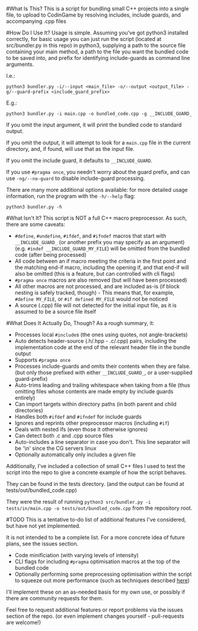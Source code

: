 #What Is This?
This is a script for bundling small C++ projects into a single file, to upload to CodinGame by resolving includes, include guards, and accompanying .cpp files

#How Do I Use It?
Usage is simple. Assuming you've got python3 installed correctly, for basic usage you can just run the script (located at src/bundler.py in this repo) in python3, supplying a path to the source file containing your main method, a path to the file you want the bundled code to be saved into, and prefix for identifying include-guards as command line arguments.

I.e.:

```
python3 bundler.py -i/--input <main_file> -o/--output <output_file> -g/--guard-prefix <include_guard_prefix>
```
    
E.g.:

```
python3 bundler.py -i main.cpp -o bundled_code.cpp -g __INCLUDE_GUARD_
```

If you omit the input argument, it will print the bundled code to standard output.

If you omit the output, it will attempt to look for a `main.cpp` file in the current directory, and, if found, will use that as the input file.

If you omit the include guard, it defaults to `__INCLUDE_GUARD`.

If you use `#pragma once`, you needn't worry about the guard prefix, and can use `-ng/--no-guard` to disable include-guard processing.

There are many more additional options available: for more detailed usage information, run the program with the `-h/--help` flag:
```
python3 bundler.py -h
```

#What Isn't It?
This script is NOT a full C++ macro preprocessor. As such, there are some caveats:
- `#define`, `#undefine`, `#ifdef`, and `#ifndef` macros that start with `__INCLUDE_GUARD_` (or another prefix you may specify as an argument) (e.g. `#indef __INCLUDE_GUARD_MY_FILE`) will be omitted from the bundled code (after being processed)
- All code between an if macro meeting the criteria in the first point and the matching end-if macro, including the opening if, and that end-if will also be omitted (this is a feature, but can controlled with cli flags)
- `#pragma once` macros are also removed (but will have been processed)
- All other macros are not processed, and are included as-is (if block nesting is safely tracked, though) - This means that, for example, `#define MY_FILE`, or `#if defined MY_FILE` would not be noticed
- A source (.cpp) file will not detected for the initial input file, as it is assumed to be a source file itself 

#What Does It Actually Do, Though?
As a rough summary, it:
- Processes local `#include`s (the ones using quotes, not angle-brackets)
- Auto detects header-source (.h/.hpp - .c/.cpp) pairs, including the implementation code at the end of the relevant header file in the bundle output
- Supports `#pragma once`
- Processes include-guards and omits their contents when they are false. (but only those prefixed with either `__INCLUDE_GUARD_`, or a user-supplied guard-prefix)
- Auto-trims leading and trailing whitespace when taking from a file (thus omitting files whose contents are made empty by include guards entirely)
- Can import targets within directory paths (in both parent and child directories)
- Handles both `#ifdef` and `#ifndef` for include guards
- Ignores and reprints other preprocessor macros (including `#if`)
- Deals with nested ifs (even those it otherwise ignores)
- Can detect both .c and .cpp source files
- Auto-includes a line separator in case you don't. This line separator will be '\n' since the CG servers linux
- Optionally automatically only includes a given file

Additionally, I've included a collection of small C++ files I used to test the script into the repo to give a concrete example of how the script behaves.

They can be found in the tests directory. (and the output can be found at tests/out/bundled_code.cpp)

They were the result of running `python3 src/bundler.py -i tests/in/main.cpp -o tests/out/bundled_code.cpp` from the repository root.

#TODO
This is a tentative to-do list of additional features I've considered, but have not yet implemented.

It is not intended to be a complete list. For a more concrete idea of future plans, see the issues section.
- Code minificiation (with varying levels of intensity)
- CLI flags for including `#pragma` optimisation macros at the top of the bundled code 
- Optionally performing some preprocessing optimisation within the script to squeeze out more performance (such as techniques described [here](https://www.codingame.com/forum/t/c-and-the-o3-compilation-flag/1670))

I'll implement these on an as-needed basis for my own use, or possibly if there are community requests for them.

Feel free to request additional features or report problems via the issues section of the repo. (or even implement changes yourself - pull-requests are welcome!)